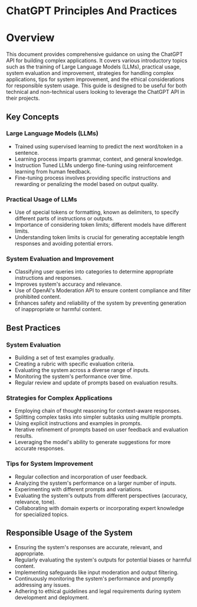 # ChatGPT Principles And Practices
# Overview
This document provides comprehensive guidance on using the ChatGPT API for building complex applications. It covers various introductory topics such as the training of Large Language Models (LLMs), practical usage, system evaluation and improvement, strategies for handling complex applications, tips for system improvement, and the ethical considerations for responsible system usage. This guide is designed to be useful for both technical and non-technical users looking to leverage the ChatGPT API in their projects.

## Key Concepts
### Large Language Models (LLMs)
- Trained using supervised learning to predict the next word/token in a sentence.
- Learning process imparts grammar, context, and general knowledge.
- Instruction Tuned LLMs undergo fine-tuning using reinforcement learning from human feedback.
- Fine-tuning process involves providing specific instructions and rewarding or penalizing the model based on output quality.
### Practical Usage of LLMs
- Use of special tokens or formatting, known as delimiters, to specify different parts of instructions or outputs.
- Importance of considering token limits; different models have different limits.
- Understanding token limits is crucial for generating acceptable length responses and avoiding potential errors.
### System Evaluation and Improvement
- Classifying user queries into categories to determine appropriate instructions and responses.
- Improves system's accuracy and relevance.
- Use of OpenAI's Moderation API to ensure content compliance and filter prohibited content.
- Enhances safety and reliability of the system by preventing generation of inappropriate or harmful content.

## Best Practices
### System Evaluation
- Building a set of test examples gradually.
- Creating a rubric with specific evaluation criteria.
- Evaluating the system across a diverse range of inputs.
- Monitoring the system's performance over time.
- Regular review and update of prompts based on evaluation results.
### Strategies for Complex Applications
- Employing chain of thought reasoning for context-aware responses.
- Splitting complex tasks into simpler subtasks using multiple prompts.
- Using explicit instructions and examples in prompts.
- Iterative refinement of prompts based on user feedback and evaluation results.
- Leveraging the model's ability to generate suggestions for more accurate responses.
### Tips for System Improvement
- Regular collection and incorporation of user feedback.
- Analyzing the system's performance on a larger number of inputs.
- Experimenting with different prompts and variations.
- Evaluating the system's outputs from different perspectives (accuracy, relevance, tone).
- Collaborating with domain experts or incorporating expert knowledge for specialized topics.

## Responsible Usage of the System
- Ensuring the system's responses are accurate, relevant, and appropriate.
- Regularly evaluating the system's outputs for potential biases or harmful content.
- Implementing safeguards like input moderation and output filtering.
- Continuously monitoring the system's performance and promptly addressing any issues.
- Adhering to ethical guidelines and legal requirements during system development and deployment.
